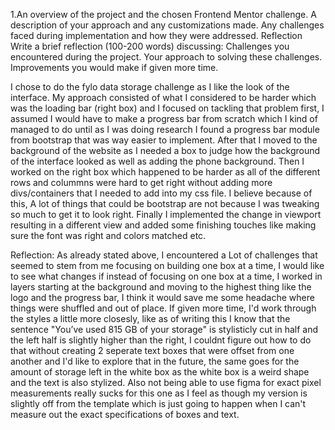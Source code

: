 1.An overview of the project and the chosen Frontend Mentor challenge.
A description of your approach and any customizations made.
Any challenges faced during implementation and how they were addressed.
Reflection
Write a brief reflection (100-200 words) discussing:
Challenges you encountered during the project.
Your approach to solving these challenges.
Improvements you would make if given more time.

I chose to do the fylo data storage challenge as I like the look of the interface. My approach consisted of what I considered to be harder which was the loading bar (right box) and I focused on tackling that problem first, I assumed I would have to make a progress bar from scratch which I kind of managed to do until as I was doing research I found a progress bar module from bootstrap that was way easier to implement. After that I moved to the background of the website as I needed a box to judge how the background of the interface looked as well as adding the phone background. Then I worked on the right box which happened to be harder as all of the different rows and colummns were hard to get right without adding more divs/containers that I needed to add into my css file. I believe because of this, A lot of things that could be bootstrap are not because I was tweaking so much to get it to look right. Finally I implemented the change in viewport resulting in a different view and added some finishing touches like making sure the font was right and colors matched etc. 

Reflection: 
As already stated above, I encountered a Lot of challenges that seemed to stem from me focusing on building one box at a time, I would like to see what changes if instead of focusing on one box at a time, I worked in layers starting at the background and moving to the highest thing like the logo and the progress bar, I think it would save me some headache where things were shuffled and out of place. If given more time, I'd work through the styles a little more closesly, like as of writing this I know that the sentence "You’ve used 815 GB of your storage" is stylisticly cut in half and the left half is slightly higher than the right, I couldnt figure out how to do that without creating 2 seperate text boxes that were offset from one another and I'd like to explore that in the future, the same goes for the amount of storage left in the white box as the white box is a weird shape and the text is also stylized. Also not being able to use figma for exact pixel measurements really sucks for this one as I feel as though my version is slightly off from the template which is just going to happen when I can't measure out the exact specifications of boxes and text. 


